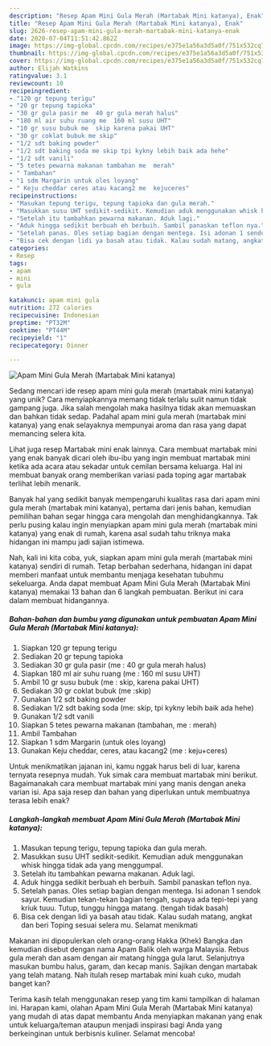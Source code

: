 ```yaml
---
description: "Resep Apam Mini Gula Merah (Martabak Mini katanya), Enak"
title: "Resep Apam Mini Gula Merah (Martabak Mini katanya), Enak"
slug: 2626-resep-apam-mini-gula-merah-martabak-mini-katanya-enak
date: 2020-07-04T11:51:42.862Z
image: https://img-global.cpcdn.com/recipes/e375e1a56a3d5a0f/751x532cq70/apam-mini-gula-merah-martabak-mini-katanya-foto-resep-utama.jpg
thumbnail: https://img-global.cpcdn.com/recipes/e375e1a56a3d5a0f/751x532cq70/apam-mini-gula-merah-martabak-mini-katanya-foto-resep-utama.jpg
cover: https://img-global.cpcdn.com/recipes/e375e1a56a3d5a0f/751x532cq70/apam-mini-gula-merah-martabak-mini-katanya-foto-resep-utama.jpg
author: Elijah Watkins
ratingvalue: 3.1
reviewcount: 10
recipeingredient:
- "120 gr tepung terigu"
- "20 gr tepung tapioka"
- "30 gr gula pasir me  40 gr gula merah halus"
- "180 ml air suhu ruang me  160 ml susu UHT"
- "10 gr susu bubuk me  skip karena pakai UHT"
- "30 gr coklat bubuk me skip"
- "1/2 sdt baking powder"
- "1/2 sdt baking soda me skip tpi kykny lebih baik ada hehe"
- "1/2 sdt vanili"
- "5 tetes pewarna makanan tambahan me  merah"
- " Tambahan"
- "1 sdm Margarin untuk oles loyang"
- " Keju cheddar ceres atau kacang2 me  kejuceres"
recipeinstructions:
- "Masukan tepung terigu, tepung tapioka dan gula merah."
- "Masukkan susu UHT sedikit-sedikit. Kemudian aduk menggunakan whisk hingga tidak ada yang menggumpal."
- "Setelah itu tambahkan pewarna makanan. Aduk lagi."
- "Aduk hingga sedikit berbuah eh berbuih. Sambil panaskan teflon nya."
- "Setelah panas. Oles setiap bagian dengan mentega. Isi adonan 1 sendok sayur. Kemudian tekan-tekan bagian tengah, supaya ada tepi-tepi yang kriuk tuuu. Tutup, tunggu hingga matang. (tengah tidak basah)"
- "Bisa cek dengan lidi ya basah atau tidak. Kalau sudah matang, angkat dan beri Toping sesuai selera mu. Selamat menikmati"
categories:
- Resep
tags:
- apam
- mini
- gula

katakunci: apam mini gula 
nutrition: 272 calories
recipecuisine: Indonesian
preptime: "PT32M"
cooktime: "PT44M"
recipeyield: "1"
recipecategory: Dinner

---
```



![Apam Mini Gula Merah (Martabak Mini katanya)](https://img-global.cpcdn.com/recipes/e375e1a56a3d5a0f/751x532cq70/apam-mini-gula-merah-martabak-mini-katanya-foto-resep-utama.jpg)

Sedang mencari ide resep apam mini gula merah (martabak mini katanya) yang unik? Cara menyiapkannya memang tidak terlalu sulit namun tidak gampang juga. Jika salah mengolah maka hasilnya tidak akan memuaskan dan bahkan tidak sedap. Padahal apam mini gula merah (martabak mini katanya) yang enak selayaknya mempunyai aroma dan rasa yang dapat memancing selera kita.

Lihat juga resep Martabak mini enak lainnya. Cara membuat martabak mini yang enak banyak dicari oleh ibu-ibu yang ingin membuat martabak mini ketika ada acara atau sekadar untuk cemilan bersama keluarga. Hal ini membuat banyak orang memberikan variasi pada toping agar martabak terlihat lebih menarik.

Banyak hal yang sedikit banyak mempengaruhi kualitas rasa dari apam mini gula merah (martabak mini katanya), pertama dari jenis bahan, kemudian pemilihan bahan segar hingga cara mengolah dan menghidangkannya. Tak perlu pusing kalau ingin menyiapkan apam mini gula merah (martabak mini katanya) yang enak di rumah, karena asal sudah tahu triknya maka hidangan ini mampu jadi sajian istimewa.


Nah, kali ini kita coba, yuk, siapkan apam mini gula merah (martabak mini katanya) sendiri di rumah. Tetap berbahan sederhana, hidangan ini dapat memberi manfaat untuk membantu menjaga kesehatan tubuhmu sekeluarga. Anda dapat membuat Apam Mini Gula Merah (Martabak Mini katanya) memakai 13 bahan dan 6 langkah pembuatan. Berikut ini cara dalam membuat hidangannya.

<!--inarticleads1-->

##### Bahan-bahan dan bumbu yang digunakan untuk pembuatan Apam Mini Gula Merah (Martabak Mini katanya):

1. Siapkan 120 gr tepung terigu
1. Sediakan 20 gr tepung tapioka
1. Sediakan 30 gr gula pasir (me : 40 gr gula merah halus)
1. Siapkan 180 ml air suhu ruang (me : 160 ml susu UHT)
1. Ambil 10 gr susu bubuk (me : skip, karena pakai UHT)
1. Sediakan 30 gr coklat bubuk (me :skip)
1. Gunakan 1/2 sdt baking powder
1. Sediakan 1/2 sdt baking soda (me: skip, tpi kykny lebih baik ada hehe)
1. Gunakan 1/2 sdt vanili
1. Siapkan 5 tetes pewarna makanan (tambahan, me : merah)
1. Ambil  Tambahan
1. Siapkan 1 sdm Margarin (untuk oles loyang)
1. Gunakan  Keju cheddar, ceres, atau kacang2 (me : keju+ceres)


Untuk menikmatikan jajanan ini, kamu nggak harus beli di luar, karena ternyata resepnya mudah. Yuk simak cara membuat martabak mini berikut. Bagaimanakah cara membuat martabak mini yang manis dengan aneka varian isi. Apa saja resep dan bahan yang diperlukan untuk membuatnya terasa lebih enak? 

<!--inarticleads2-->

##### Langkah-langkah membuat Apam Mini Gula Merah (Martabak Mini katanya):

1. Masukan tepung terigu, tepung tapioka dan gula merah.
1. Masukkan susu UHT sedikit-sedikit. Kemudian aduk menggunakan whisk hingga tidak ada yang menggumpal.
1. Setelah itu tambahkan pewarna makanan. Aduk lagi.
1. Aduk hingga sedikit berbuah eh berbuih. Sambil panaskan teflon nya.
1. Setelah panas. Oles setiap bagian dengan mentega. Isi adonan 1 sendok sayur. Kemudian tekan-tekan bagian tengah, supaya ada tepi-tepi yang kriuk tuuu. Tutup, tunggu hingga matang. (tengah tidak basah)
1. Bisa cek dengan lidi ya basah atau tidak. Kalau sudah matang, angkat dan beri Toping sesuai selera mu. Selamat menikmati


Makanan ini dipopulerkan oleh orang-orang Hakka (Khek) Bangka dan kemudian disebut dengan nama Apam Balik oleh warga Malaysia. Rebus gula merah dan asam dengan air matang hingga gula larut. Selanjutnya masukan bumbu halus, garam, dan kecap manis. Sajikan dengan martabak yang telah matang. Nah itulah resep martabak mini kuah cuko, mudah banget kan? 

Terima kasih telah menggunakan resep yang tim kami tampilkan di halaman ini. Harapan kami, olahan Apam Mini Gula Merah (Martabak Mini katanya) yang mudah di atas dapat membantu Anda menyiapkan makanan yang enak untuk keluarga/teman ataupun menjadi inspirasi bagi Anda yang berkeinginan untuk berbisnis kuliner. Selamat mencoba!
